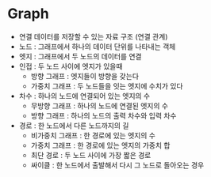 # Graph
  - 연결 데이터를 저장할 수 있는 자료 구조 (연결 관계)
  - 노드 : 그래프에서 하나의 데이터 단위를 나타내는 객체
  - 엣지 : 그래프에서 두 노드의 데이터를 연결
  - 인접 : 두 노드 사이에 엣지가 있을때
    - 방향 그래프 : 엣지들이 방향을 갖는다
    - 가중치 그래프 : 두 노드들을 잇는 엣지에 수치가 있다
  - 차수 : 하나의 노드에 연결되어 있는 엣지의 수 
    - 무방향 그래프 : 하나의 노드에 연결된 엣지의 수
    - 방향 그래프 : 하나의 노드의 출력 차수와 입력 차수
  - 경로 : 한 노드에서 다른 노드까지의 길
    - 비가중치 그래프 : 한 경로에 있는 엣지의 수
    - 가중치 그래프 : 한 경로에 있는 엣지의 가중치 합
    - 최단 경로 : 두 노드 사이에 가장 짧은 경로
    - 싸이클 : 한 노드에서 출발해서 다시 그 노드로 돌아오는 경우
